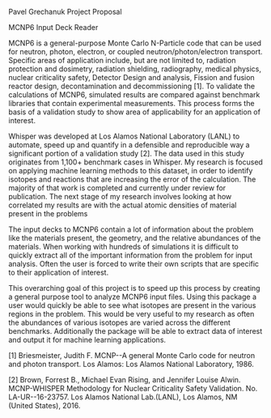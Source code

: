 Pavel Grechanuk Project Proposal

MCNP6 Input Deck Reader

MCNP6 is a general-purpose Monte Carlo N-Particle code that can be used for neutron, photon, electron, or coupled neutron/photon/electron transport. Specific areas of application include, but are not limited to, radiation protection and dosimetry, radiation shielding, radiography, medical physics, nuclear criticality safety, Detector Design and analysis, Fission and fusion reactor design, decontamination and decommissioning [1]. To validate the calculations of MCNP6, simulated results are compared against benchmark libraries that contain experimental measurements. This process forms the basis of a validation study to show area of applicability for an application of interest.

 Whisper was developed at Los Alamos National Laboratory (LANL) to automate, speed up and quantify in a defensible and reproducible way a significant portion of a validation study [2]. The data used in this study originates from 1,100+ benchmark cases in Whisper. My research is focused on applying machine learning methods to this dataset, in order to identify isotopes and reactions that are increasing the error of the calculation. The majority of that work is completed and currently under review for publication. The next stage of my research involves looking at how correlated my results are with the actual atomic densities of material present in the problems

The input decks to MCNP6 contain a lot of information about the problem like the materials present, the geometry, and the relative abundances of the materials. When working with hundreds of simulations it is difficult to quickly extract all of the important information from the problem for input analysis. Often the user is forced to write their own scripts that are specific to their application of interest.

This overarching goal of this project is to speed up this process by creating a general purpose tool to analyze MCNP6 input files. Using this package a user would quickly be able to see what isotopes are present in the various regions in the problem. This would be very useful to my research as often the abundances of various isotopes are varied across the different benchmarks. Additionally the package will be able to extract data of interest and output it for machine learning applications.


[1] Briesmeister, Judith F. MCNP--A general Monte Carlo code for neutron and photon transport. Los Alamos: Los   Alamos National Laboratory, 1986.

[2] Brown, Forrest B., Michael Evan Rising, and Jennifer Louise Alwin. MCNP-WHISPER Methodology for Nuclear Criticality Safety Validation. No. LA-UR--16-23757. Los Alamos National Lab.(LANL), Los Alamos, NM (United States), 2016.
